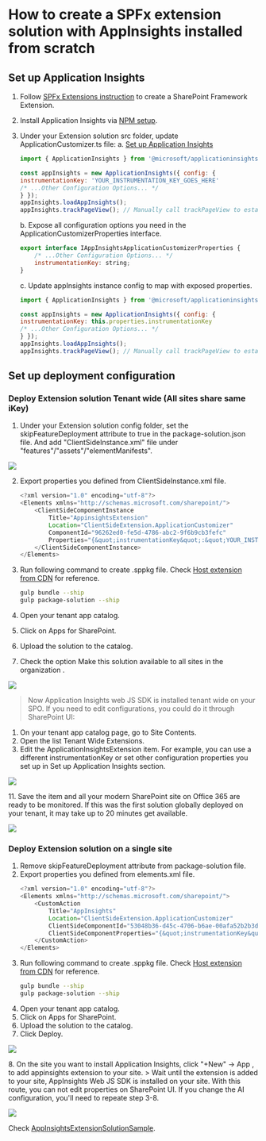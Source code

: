 # How to create a SPFx extension solution with AppInsights installed from scratch

## Set up Application Insights 
1. Follow [SPFx Extensions instruction](https://docs.microsoft.com/en-us/sharepoint/dev/spfx/extensions/get-started/build-a-hello-world-extension) to create a SharePoint Framework Extension.
2. Install Application Insights via [NPM setup](https://github.com/microsoft/ApplicationInsights-JS#getting-started). 
3. Under your Extension solution src folder, update ApplicationCustomizer.ts file:
    a. [Set up Application Insights](https://github.com/microsoft/ApplicationInsights-JS#npm-setup-ignore-if-using-snippet-setup)
    ```js
    import { ApplicationInsights } from '@microsoft/applicationinsights-web'

    const appInsights = new ApplicationInsights({ config: {
    instrumentationKey: 'YOUR_INSTRUMENTATION_KEY_GOES_HERE'
    /* ...Other Configuration Options... */
    } });
    appInsights.loadAppInsights();
    appInsights.trackPageView(); // Manually call trackPageView to establish the current user/session/pageview
    ```

    b. Expose all configuration options you need in the ApplicationCustomizerProperties interface.
    ```js
    export interface IAppInsightsApplicationCustomizerProperties {
        /* ...Other Configuration Options... */
        instrumentationKey: string;
    }
    ```
    c. Update appInsights instance config to map with exposed properties.
    ```js
    import { ApplicationInsights } from '@microsoft/applicationinsights-web'

    const appInsights = new ApplicationInsights({ config: {
    instrumentationKey: this.properties.instrumentationKey
    /* ...Other Configuration Options... */
    } });
    appInsights.loadAppInsights();
    appInsights.trackPageView(); // Manually call trackPageView to establish the current user/session/pageview
    ```
## Set up deployment configuration
### Deploy Extension solution Tenant wide (All sites share same iKey)
1. Under your Extension solution config folder, set the skipFeatureDeployment attribute to true in the package-solution.json file. And add "ClientSideInstance.xml" file under "features"/"assets"/"elementManifests".
<p><img src="./img/image3.png"/></p>

2. Export properties you defined from ClientSideInstance.xml file.
    ```js
    <?xml version="1.0" encoding="utf-8"?>
    <Elements xmlns="http://schemas.microsoft.com/sharepoint/">
        <ClientSideComponentInstance
            Title="AppinsightsExtension"
            Location="ClientSideExtension.ApplicationCustomizer"
            ComponentId="96262ed0-fe5d-4786-abc2-9f6b9cb3fefc"
            Properties="{&quot;instrumentationKey&quot;:&quot;YOUR_INSTRUMENTATION_KEY_GOES_HERE&quot;}">
        </ClientSideComponentInstance>
    </Elements>
    ```
    
3. Run following command to create .sppkg file. Check [Host extension from CDN](https://docs.microsoft.com/en-us/sharepoint/dev/spfx/extensions/get-started/hosting-extension-from-office365-cdn) for reference.
    ```sh
    gulp bundle --ship
    gulp package-solution --ship
    ```
4. Open your tenant app catalog.
5. Click on Apps for SharePoint.
6. Upload the solution to the catalog.
7. Check the option Make this solution available to all sites in the organization .
<p><img src="./img/image4.png"/></p>

> Now Application Insights web JS SDK is installed tenant wide on your SPO. If you need to edit configurations, you could do it through SharePoint UI: 

1. On your tenant app catalog page, go to Site Contents.
9. Open the list Tenant Wide Extensions.
10. Edit the ApplicationInsightsExtension item. For example, you can use a different instrumentationKey or set other configuration properties you set up in Set up Application Insights section.
<p><img src="./img/image5.png"/></p>
11. Save the item and all your modern SharePoint site on Office 365 are ready to be monitored. If this was the first solution globally deployed on your tenant, it may take up to 20 minutes get available.
<p><img src="./img/image6.png"/></p>

### Deploy Extension solution on a single site
1. Remove skipFeatureDeployment attribute from package-solution file.
2. Export properties you defined from elements.xml file.
    ```js
    <?xml version="1.0" encoding="utf-8"?>
    <Elements xmlns="http://schemas.microsoft.com/sharepoint/">
        <CustomAction
            Title="AppInsights"
            Location="ClientSideExtension.ApplicationCustomizer"
            ClientSideComponentId="53048b36-d45c-4706-b6ae-00afa52b2b3d"
            ClientSideComponentProperties="{&quot;instrumentationKey&quot;:&quot;YOUR_INSTRUMENTATION_KEY_GOES_HERE&quot;}">
        </CustomAction>
    </Elements>
    ```
3. Run following command to create .sppkg file. Check [Host extension from CDN](https://docs.microsoft.com/en-us/sharepoint/dev/spfx/extensions/get-started/hosting-extension-from-office365-cdn) for reference.
    ```sh
    gulp bundle --ship
    gulp package-solution --ship
    ```
4. Open your tenant app catalog.
5. Click on Apps for SharePoint.
6. Upload the solution to the catalog.
7. Click Deploy.
<p><img src="./img/image1.png"/></p>
8. On the site you want to install Application Insights, click "+New" -> App , to add appinsights extension to your site.
> Wait until the extension is added to your site, AppInsights Web JS SDK is installed on your site. With this route, you can not edit properties on SharePoint UI. If you change the AI configuration, you'll need to repeate step 3-8.
<p><img src="./img/image2.png"/></p>

Check [AppInsightsExtensionSolutionSample](https://github.com/microsoft/ApplicationInsights-JS/tree/master/SPO/AppInsightsExtensionSolutionSample). 
